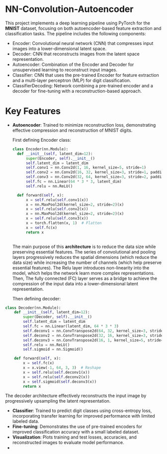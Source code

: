 # NN-Convolution-Autoencoder
This project implements a deep learning pipeline using PyTorch for the **MNIST** dataset, focusing on both autoencoder-based feature extraction and classification tasks. The pipeline includes the following components:

* Encoder: Convolutional neural network (CNN) that compresses input images into a lower-dimensional latent space.
* Decoder: CNN that reconstructs images from the latent space representation.
* Autoencoder: Combination of the Encoder and Decoder for unsupervised learning to reconstruct input images.
* Classifier: CNN that uses the pre-trained Encoder for feature extraction and a multi-layer perceptron (MLP) for digit classification.
* ClassifierDecoding: Network combining a pre-trained encoder and a decoder for fine-tuning with a reconstruction-based approach.
# Key Features
* **Autoencoder**: Trained to minimize reconstruction loss, demonstrating effective compression and reconstruction of MNIST digits.

  First defining Encoder class:
  ```python
  class Encoder(nn.Module):
    def __init__(self, latent_dim=12):
        super(Encoder, self).__init__()
        self.latent_dim = latent_dim
        self.conv1 = nn.Conv2d(1, 16, kernel_size=5, stride=1)
        self.conv2 = nn.Conv2d(16, 32, kernel_size=3, stride=1, padding=1)
        self.conv3 = nn.Conv2d(32, 64, kernel_size=3, stride=2, padding=1)
        self.fc = nn.Linear(64 * 3 * 3, latent_dim)
        self.relu = nn.ReLU()

    def forward(self, x):
        x = self.relu(self.conv1(x))
        x = nn.MaxPool2d(kernel_size=2, stride=2)(x)
        x = self.relu(self.conv2(x))
        x = nn.MaxPool2d(kernel_size=2, stride=2)(x)
        x = self.relu(self.conv3(x))
        x = torch.flatten(x, 1)  # Flatten
        x = self.fc(x)
        return x
      
  ```
  The main purpose of this **architecture** is to reduce the data size while preserving essential features. The series of convolutional and pooling layers progressively reduces the spatial dimensions (which reduce the data size)  while increasing the number of channels (which help preserve essential features). The Relu layer introduces non-linearity into the model, which helps the network learn more complex representations. Then, The fully connected (FC) layer serves as a bridge to achieve the compression of the input data into a lower-dimensional latent representation.

  Then defining decoder:
```python
class Decoder(nn.Module):
    def __init__(self, latent_dim=12):
        super(Decoder, self).__init__()
        self.latent_dim = latent_dim
        self.fc = nn.Linear(latent_dim, 64 * 3 * 3)
        self.deconv1 = nn.ConvTranspose2d(64, 32, kernel_size=3, stride=2, padding=1, output_padding=1)
        self.deconv2 = nn.ConvTranspose2d(32, 16, kernel_size=3, stride=2, padding=1, output_padding=1)
        self.deconv3 = nn.ConvTranspose2d(16, 1, kernel_size=5, stride=2, output_padding=1)
        self.relu = nn.ReLU()
        self.sigmoid = nn.Sigmoid()

    def forward(self, x):
        x = self.fc(x)
        x = x.view(-1, 64, 3, 3)  # Reshape
        x = self.relu(self.deconv1(x))
        x = self.relu(self.deconv2(x))
        x = self.sigmoid(self.deconv3(x))
        return x
```
The decoder architecture effectively reconstructs the input image by progressively upsampling the latent representation.

* **Classifier**: Trained to predict digit classes using cross-entropy loss, incorporating transfer learning for improved performance with limited labeled data.
* **Fine-tuning**: Demonstrates the use of pre-trained encoders for improved classification accuracy with a small labeled dataset.
* **Visualization**: Plots training and test losses, accuracies, and reconstructed images to evaluate model performance.
* 
